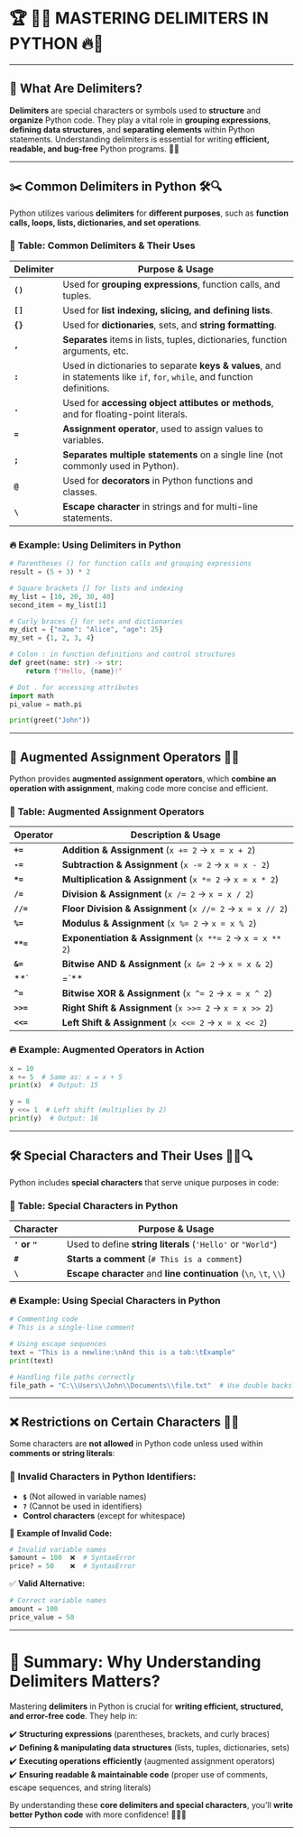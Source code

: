 # 🏆 **🚀🔥 MASTERING DELIMITERS IN PYTHON 🔥🚀** 
---
## 📌 **What Are Delimiters?**  

**Delimiters** are special characters or symbols used to **structure** and **organize** Python code. They play a vital role in **grouping expressions**, **defining data structures**, and **separating elements** within Python statements. Understanding delimiters is essential for writing **efficient, readable, and bug-free** Python programs. 🧠✨  

---

## ✂️ **Common Delimiters in Python** 🛠️🔍  

Python utilizes various **delimiters** for **different purposes**, such as **function calls, loops, lists, dictionaries, and set operations**.  

### 🔹 **Table: Common Delimiters & Their Uses**  

| **Delimiter** | **Purpose & Usage** |
|-------------|------------------|
| **`()`**  | Used for **grouping expressions**, function calls, and tuples. |
| **`[]`**  | Used for **list indexing, slicing, and defining lists**. |
| **`{}`**  | Used for **dictionaries**, sets, and **string formatting**. |
| **`,`**   | **Separates** items in lists, tuples, dictionaries, function arguments, etc. |
| **`:`**   | Used in dictionaries to separate **keys & values**, and in statements like `if`, `for`, `while`, and function definitions. |
| **`.`**   | Used for **accessing object attibutes or methods**, and for floating-point literals. |
| **`=`**   | **Assignment operator**, used to assign values to variables. |
| **`;`**   | **Separates multiple statements** on a single line (not commonly used in Python). |
| **`@`**   | Used for **decorators** in Python functions and classes. |
| **`\`**   | **Escape character** in strings and for multi-line statements. |

### 🔥 **Example: Using Delimiters in Python**  

```python
# Parentheses () for function calls and grouping expressions
result = (5 + 3) * 2  

# Square brackets [] for lists and indexing
my_list = [10, 20, 30, 40]
second_item = my_list[1]  

# Curly braces {} for sets and dictionaries
my_dict = {"name": "Alice", "age": 25}  
my_set = {1, 2, 3, 4}  

# Colon : in function definitions and control structures
def greet(name: str) -> str:
    return f"Hello, {name}!"

# Dot . for accessing attributes
import math
pi_value = math.pi  

print(greet("John"))
```

---

## 🔄 **Augmented Assignment Operators** 🚀🔢  

Python provides **augmented assignment operators**, which **combine an operation with assignment**, making code more concise and efficient.  

### 🔹 **Table: Augmented Assignment Operators**  

| **Operator** | **Description & Usage** |
|-------------|------------------|
| **`+=`** | **Addition & Assignment** (`x += 2` → `x = x + 2`) |
| **`-=`** | **Subtraction & Assignment** (`x -= 2` → `x = x - 2`) |
| **`*=`** | **Multiplication & Assignment** (`x *= 2` → `x = x * 2`) |
| **`/=`** | **Division & Assignment** (`x /= 2` → `x = x / 2`) |
| **`//=`** | **Floor Division & Assignment** (`x //= 2` → `x = x // 2`) |
| **`%=`** | **Modulus & Assignment** (`x %= 2` → `x = x % 2`) |
| **`**=`** | **Exponentiation & Assignment** (`x **= 2` → `x = x ** 2`) |
| **`&=`** | **Bitwise AND & Assignment** (`x &= 2` → `x = x & 2`) |
| **`|=`** | **Bitwise OR & Assignment** (`x |= 2` → `x = x | 2`) |
| **`^=`** | **Bitwise XOR & Assignment** (`x ^= 2` → `x = x ^ 2`) |
| **`>>=`** | **Right Shift & Assignment** (`x >>= 2` → `x = x >> 2`) |
| **`<<=`** | **Left Shift & Assignment** (`x <<= 2` → `x = x << 2`) |

### 🔥 **Example: Augmented Operators in Action**  

```python
x = 10
x += 5  # Same as: x = x + 5
print(x)  # Output: 15

y = 8
y <<= 1  # Left shift (multiplies by 2)
print(y)  # Output: 16
```

---

## 🛠 **Special Characters and Their Uses** 🧑‍💻🔍  

Python includes **special characters** that serve unique purposes in code:  

### 🔹 **Table: Special Characters in Python**  

| **Character** | **Purpose & Usage** |
|-------------|------------------|
| **`'` or `"`** | Used to define **string literals** (`'Hello'` or `"World"`) |
| **`#`** | **Starts a comment** (`# This is a comment`) |
| **`\`** | **Escape character** and **line continuation** (`\n`, `\t`, `\\`) |

### 🔥 **Example: Using Special Characters in Python**  

```python
# Commenting code
# This is a single-line comment

# Using escape sequences
text = "This is a newline:\nAnd this is a tab:\tExample"
print(text)

# Handling file paths correctly
file_path = "C:\\Users\\John\\Documents\\file.txt"  # Use double backslashes
```

---

## ❌ **Restrictions on Certain Characters** 🚨🛑  

Some characters are **not allowed** in Python code unless used within **comments or string literals**:  

### 🔹 **Invalid Characters in Python Identifiers:**  
- **`$`** (Not allowed in variable names)  
- **`?`** (Cannot be used in identifiers)  
- **Control characters** (except for whitespace)  

🚫 **Example of Invalid Code:**  

```python
# Invalid variable names
$amount = 100  ❌  # SyntaxError
price? = 50    ❌  # SyntaxError
```

✅ **Valid Alternative:**  

```python
# Correct variable names
amount = 100  
price_value = 50  
```

---

# 🎯 **Summary: Why Understanding Delimiters Matters?**  

Mastering **delimiters** in Python is crucial for **writing efficient, structured, and error-free code**. They help in:  

✔️ **Structuring expressions** (parentheses, brackets, and curly braces)  
✔️ **Defining & manipulating data structures** (lists, tuples, dictionaries, sets)  
✔️ **Executing operations efficiently** (augmented assignment operators)  
✔️ **Ensuring readable & maintainable code** (proper use of comments, escape sequences, and string literals)  

By understanding these **core delimiters and special characters**, you’ll **write better Python code** with more confidence! 🚀🐍💡  

---

